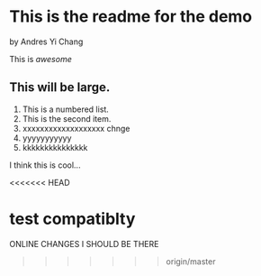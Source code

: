 This is the readme for the demo
===============================

by Andres Yi Chang

This is *awesome*

## This will be large.

1. This is a numbered list.
2. This is the second item.
3. xxxxxxxxxxxxxxxxxxx chnge
4. yyyyyyyyyyy
5. kkkkkkkkkkkkkkk

I think this is cool...

<<<<<<< HEAD

test compatiblty
=======
ONLINE CHANGES
I SHOULD BE THERE
>>>>>>> origin/master
